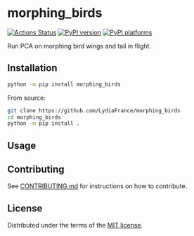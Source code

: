 # morphing_birds

[![Actions Status][actions-badge]][actions-link]
[![PyPI version][pypi-version]][pypi-link]
[![PyPI platforms][pypi-platforms]][pypi-link]

Run PCA on morphing bird wings and tail in flight.

## Installation

```bash
python -m pip install morphing_birds
```

From source:
```bash
git clone https://github.com/LydiaFrance/morphing_birds
cd morphing_birds
python -m pip install .
```

## Usage


## Contributing

See [CONTRIBUTING.md](CONTRIBUTING.md) for instructions on how to contribute.

## License

Distributed under the terms of the [MIT license](LICENSE).


<!-- prettier-ignore-start -->
[actions-badge]:            https://github.com/LydiaFrance/morphing_birds/workflows/CI/badge.svg
[actions-link]:             https://github.com/LydiaFrance/morphing_birds/actions
[pypi-link]:                https://pypi.org/project/morphing_birds/
[pypi-platforms]:           https://img.shields.io/pypi/pyversions/morphing_birds
[pypi-version]:             https://img.shields.io/pypi/v/morphing_birds
<!-- prettier-ignore-end -->
